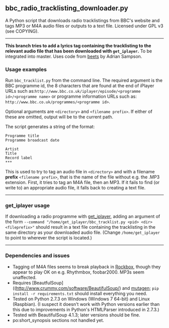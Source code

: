 ## bbc_radio_tracklisting_downloader.py
A Python script that downloads radio tracklistings from BBC's website and tags MP3 or M4A audio files or outputs to a text file.
Licensed under GPL v3 (see COPYING).
***

**This branch tries to add a lyrics tag containing the tracklisting to the relevant audio file that has been downloaded with `get_iplayer`.**
To be integrated into master.
Uses code from [beets](https://github.com/sampsyo/beets) by Adrian Sampson.

### Usage examples
Run `bbc_tracklist.py` from the command line. The required argument is the BBC programme id, the 8 characters that are found at the end of iPlayer URLs such as:`http://www.bbc.co.uk/iplayer/episode/<programme id>/<programme name>` or programme information URLs such as: `http://www.bbc.co.uk/programmes/<programme id>`. 

Optional arguments are `<directory>` and `<filename prefix>`. If either of these are omitted, output will be to the current path.

The script generates a string of the format:

`Programme title`    
`Programme broadcast date`    
  
`Artist`  
`Title`  
`Record label`  
`***`

This is used to try to tag an audio file in `<directory>` and with a filename **prefix** `<filename prefix>`, that is the name of the file without e.g. the .MP3 extension. First, it tries to tag an M4A file, then an MP3. If it fails to find (or write to) an appropriate audio file, it falls back to creating a text file.
***
### get_iplayer usage
If downloading a radio programme with [get_iplayer](http://www.infradead.org/get_iplayer/html/get_iplayer.html), adding an argument of the form `--command "/home/get_iplayer/bbc_tracklist.py <pid> <dir> <fileprefix>"` should result in a text file containing the tracklisting in the same directory as your downloaded audio file. (Change `/home/get_iplayer` to point to wherever the script is located.)
***
### Dependencies and issues
* Tagging of M4A files seems to break playback in [Rockbox](http://www.rockbox.org), though they appear to play OK on e.g. Rhythmbox, foobar2000. MP3s seem unaffected.
* Requires [BeautfulSoup]((http://www.crummy.com/software/BeautifulSoup/) and [mutagen](http://code.google.com/p/mutagen/); `pip install -r requirements.txt` should install everything you need.
* Tested on Python 2.7.3 on Windows (Windows 7 64-bit) and Linux (Raspbian). (I suspect it doesn't work with Python versions earlier than this due to improvements in Python's HTMLParser introduced in 2.7.3.)
* Tested with BeautifulSoup 4.1.3; later versions should be fine.
* po:short_synopsis sections not handled yet.
